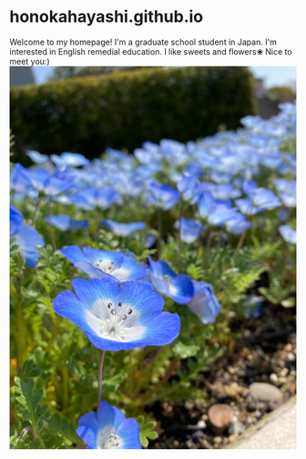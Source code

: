 # honokahayashi.github.io

Welcome to my homepage!
I'm a graduate school student in Japan.
I'm interested in English remedial education.
I like sweets and flowers❀
Nice to meet you:)
![image](/IMG_0837.JPG)
